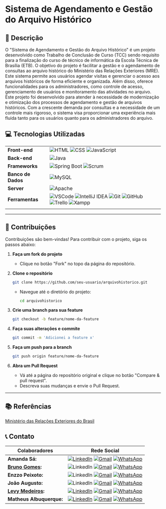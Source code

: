 # Sistema de Agendamento e Gestão do Arquivo Histórico

## 📖 Descrição
O "Sistema de Agendamento e Gestão do Arquivo Histórico" é um projeto desenvolvido como Trabalho de Conclusão de Curso (TCC) sendo requisito para a finalização do curso de técnico de informática da Escola Técnica de Brasília (ETB). O objetivo do projeto é facilitar a gestão e o agendamento de consultas ao arquivo histórico do Ministério das Relações Exteriores (MRE). Este sistema permite aos usuários agendar visitas e gerenciar o acesso aos arquivos históricos de forma eficiente e organizada. Além disso, oferece funcionalidades para os administradores, como controle de acesso, gerenciamento de usuários e monitoramento das atividades no arquivo. Este projeto foi desenvolvido para atender à necessidade de modernização e otimização dos processos de agendamento e gestão de arquivos históricos. Com a crescente demanda por consultas e a necessidade de um controle mais rigoroso, o sistema visa proporcionar uma experiência mais fluida tanto para os usuários quanto para os administradores do arquivo.

## 💻 Tecnologias Utilizadas
|                |                                                                                                                                                              |
|----------------|--------------------------------------------------------------------------------------------------------------------------------------------------------------|
| **Front-end**  | ![HTML](https://img.shields.io/badge/HTML5-E34F26?style=for-the-badge&logo=html5&logoColor=white) ![CSS](https://img.shields.io/badge/CSS3-1572B6?style=for-the-badge&logo=css3&logoColor=white) ![JavaScript](https://img.shields.io/badge/JavaScript-323330?style=for-the-badge&logo=javascript&logoColor=F7DF1E)                        |
| **Back-end**   | ![Java](https://img.shields.io/badge/Java-8B0000?style=for-the-badge&logo=openjdk&logoColor=white)                                                                                                                                                                                                                                                                               |
| **Frameworks** | ![Spring Boot](https://img.shields.io/badge/Spring-6DB33F?style=for-the-badge&logo=spring&logoColor=white) ![Scrum](https://img.shields.io/badge/scrum-grey?style=for-the-badge&logo=scrum)                                                                                                                                                                                       |
| **Banco de Dados** | ![MySQL](https://img.shields.io/badge/MySQL-007ACC?style=for-the-badge&logo=mysql&logoColor=white)                                                                                                                                                                                                                                                                               |
| **Server**     | ![Apache](https://img.shields.io/badge/apache-%23D42029.svg?style=for-the-badge&logo=apache&logoColor=white)                                                                                                                                                                                                                                                                      |
| **Ferramentas**| ![VSCode](https://img.shields.io/badge/VSCode-007ACC?style=for-the-badge&logo=visual-studio-code&logoColor=white) ![IntelliJ IDEA](https://img.shields.io/badge/IntelliJ%20IDEA-46295A?style=for-the-badge&logo=intellij-idea&logoColor=white) ![Git](https://img.shields.io/badge/git-%23F05033.svg?style=for-the-badge&logo=git&logoColor=white) ![GitHub](https://img.shields.io/badge/github-%23121011.svg?style=for-the-badge&logo=github&logoColor=white) ![Trello](https://img.shields.io/badge/Trello-%23026AA7.svg?style=for-the-badge&logo=Trello&logoColor=white) ![Xampp](https://img.shields.io/badge/xampp-white?style=for-the-badge&logo=xampp) |
|||


---

## 🤝 Contribuições

Contribuições são bem-vindas! Para contribuir com o projeto, siga os passos abaixo:

1. **Faça um fork do projeto**
   - Clique no botão "Fork" no topo da página do repositório.

2. **Clone o repositório**
   ```bash
   git clone https://github.com/seu-usuario/arquivohistorico.git
   ```
   - Navegue até o diretório do projeto:
     ```bash
     cd arquivohistorico
     ```

3. **Crie uma branch para sua feature**
   ```bash
   git checkout -b feature/nome-da-feature
   ```

4. **Faça suas alterações e commite**
   ```bash
   git commit -m 'Adicionei a feature x'
   ```

5. **Faça um push para a branch**
   ```bash
   git push origin feature/nome-da-feature
   ```

6. **Abra um Pull Request**
   - Vá até a página do repositório original e clique no botão "Compare & pull request".
   - Descreva suas mudanças e envie o Pull Request.

---

## 📚 Referências
[Ministério das Relações Exteriores do Brasil](https://www.gov.br/mre/pt-br)

## 📞 Contato 
| Colaboradores          | Rede Social                                                                                                                                                                                                                                         |
|------------------------|------------------------------------------------------------------------------------------------------------------------------------------------------------------------------------------------------------------------------------------------------|
| **Amanda Sá:**         | [![LinkedIn](https://img.shields.io/badge/linkedin-%230077B5.svg?style=for-the-badge&logo=linkedin&logoColor=white)](https://www.linkedin.com/in/amanda-s%C3%A1-7983111a2/) [![Gmail](https://img.shields.io/badge/Gmail-D14836?style=for-the-badge&logo=gmail&logoColor=white)](sa.amanda292@gmail.com) [![WhatsApp](https://img.shields.io/badge/WhatsApp-25D366?style=for-the-badge&logo=whatsapp&logoColor=white)](https://wa.me/5561992797303?text=Olá,%20tenho%20interesse%20em%20saber%20mais%20sobre%20seus%20conhecimentos%20em%20programação.%20) |
| **[Bruno Gomes](https://github.com/brunno26):** | ![LinkedIn](https://img.shields.io/badge/linkedin-%230077B5.svg?style=for-the-badge&logo=linkedin&logoColor=white) [![Gmail](https://img.shields.io/badge/Gmail-D14836?style=for-the-badge&logo=gmail&logoColor=white)](bruno.laurentino.adm@gmail.com) [![WhatsApp](https://img.shields.io/badge/WhatsApp-25D366?style=for-the-badge&logo=whatsapp&logoColor=white)](https://wa.me/5561992664336?text=Olá,%20tenho%20interesse%20em%20saber%20mais%20sobre%20seus%20conhecimentos%20em%20programação.%20) |
| **Enzzo Peixoto:**     | ![LinkedIn](https://img.shields.io/badge/linkedin-%230077B5.svg?style=for-the-badge&logo=linkedin&logoColor=white) [![Gmail](https://img.shields.io/badge/Gmail-D14836?style=for-the-badge&logo=gmail&logoColor=white)](enzzopeixoto@gmail.com) [![WhatsApp](https://img.shields.io/badge/WhatsApp-25D366?style=for-the-badge&logo=whatsapp&logoColor=white)](https://wa.me/5561984660028?text=Olá,%20tenho%20interesse%20em%20saber%20mais%20sobre%20seus%20conhecimentos%20em%20programação.%20) |
| **João Augusto:**      | ![LinkedIn](https://img.shields.io/badge/linkedin-%230077B5.svg?style=for-the-badge&logo=linkedin&logoColor=white) [![Gmail](https://img.shields.io/badge/Gmail-D14836?style=for-the-badge&logo=gmail&logoColor=white)](mailto:Joaoaugusto04santos@gmail.com) [![WhatsApp](https://img.shields.io/badge/WhatsApp-25D366?style=for-the-badge&logo=whatsapp&logoColor=white)](https://wa.me/5561991675117?text=Olá,%20tenho%20interesse%20em%20saber%20mais%20sobre%20seus%20conhecimentos%20em%20programação.%20) |
| **[Levy Medeiros](https://github.com/Levymelmed):**  | [![LinkedIn](https://img.shields.io/badge/linkedin-%230077B5.svg?style=for-the-badge&logo=linkedin&logoColor=white)](https://www.linkedin.com/in/levy-mello-pereira-fernandes-medeiros-41a117217/) [![Gmail](https://img.shields.io/badge/Gmail-D14836?style=for-the-badge&logo=gmail&logoColor=white)](levymello.medeiros@gmail.com) [![WhatsApp](https://img.shields.io/badge/WhatsApp-25D366?style=for-the-badge&logo=whatsapp&logoColor=white)](https://wa.me/5561981091113?text=Olá,%20tenho%20interesse%20em%20saber%20mais%20sobre%20seus%20conhecimentos%20em%20programação.%20) |
| **Matheus Albuquerque:** | [![LinkedIn](https://img.shields.io/badge/linkedin-%230077B5.svg?style=for-the-badge&logo=linkedin&logoColor=white)](http://www.linkedin.com/in/matheus-albuquerque-3b870125a) [![Gmail](https://img.shields.io/badge/Gmail-D14836?style=for-the-badge&logo=gmail&logoColor=white)](taftig9@gmail.com) [![WhatsApp](https://img.shields.io/badge/WhatsApp-25D366?style=for-the-badge&logo=whatsapp&logoColor=white)](https://wa.me/5561985533086?text=Olá,%20tenho%20interesse%20em%20saber%20mais%20sobre%20seus%20conhecimentos%20em%20programação.%20) |


